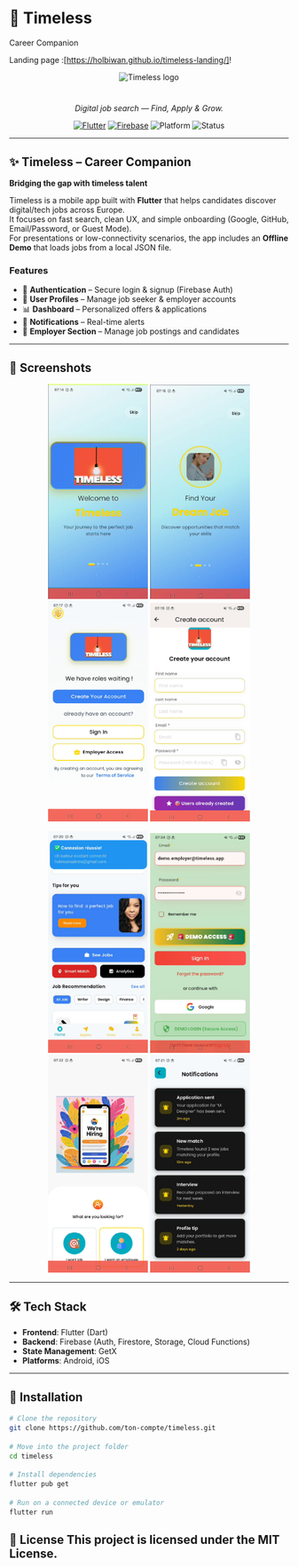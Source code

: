 # 🚀 Timeless  
Career Companion  

Landing page :[https://holbiwan.github.io/timeless-landing/]!  


<p align="center">
  <img src="https://zupimages.net/up/25/39/ftc9.png" alt="Timeless logo" width="300">
</p>



<h1 align="center"></h1>
<p align="center"><em>Digital job search — Find, Apply & Grow.</em></p>

<p align="center">
  <a href="https://flutter.dev"><img alt="Flutter" src="https://img.shields.io/badge/Flutter-3.x-02569B?logo=flutter&logoColor=white"></a>
  <a href="https://firebase.google.com"><img alt="Firebase" src="https://img.shields.io/badge/Firebase-Auth%20%7C%20Firestore-FFCA28?logo=firebase&logoColor=black"></a>
  <img alt="Platform" src="https://img.shields.io/badge/Platform-Android-3DDC84?logo=android&logoColor=white">
  <img alt="Status" src="https://img.shields.io/badge/Status-Demo%20Day-4CAF50">
</p>

---

## ✨ Timeless – Career Companion

**Bridging the gap with timeless talent**

Timeless is a mobile app built with **Flutter** that helps candidates discover digital/tech jobs across Europe.  
It focuses on fast search, clean UX, and simple onboarding (Google, GitHub, Email/Password, or Guest Mode).  
For presentations or low-connectivity scenarios, the app includes an **Offline Demo** that loads jobs from a local JSON file.

### Features
- 🔐 **Authentication** – Secure login & signup (Firebase Auth)  
- 👤 **User Profiles** – Manage job seeker & employer accounts  
- 📊 **Dashboard** – Personalized offers & applications  
- 🔔 **Notifications** – Real-time alerts  
- 🏢 **Employer Section** – Manage job postings and candidates  

---

## 📸 Screenshots

<p align="center">
  <img src="assets/screenshots/caroussel1.png" alt="Caroussel 1" width="180"/>
  <img src="assets/screenshots/caroussel2.png" alt="Caroussel 2" width="180"/>
  <img src="assets/screenshots/SIGNIN.png" alt="Sign In" width="180"/>
  <img src="assets/screenshots/CreateAccount.png" alt="Create Account" width="180"/>
</p>

<p align="center">
  <img src="assets/screenshots/Dashboard.png" alt="Dashboard" width="180"/>
  <img src="assets/screenshots/EmployerScreen.png" alt="Employer Screen" width="180"/>
  <img src="assets/screenshots/Hiring.png" alt="Hiring" width="180"/>
  <img src="assets/screenshots/Notifs.png" alt="Notifications" width="180"/>
</p>




---

## 🛠️ Tech Stack
- **Frontend**: Flutter (Dart)  
- **Backend**: Firebase (Auth, Firestore, Storage, Cloud Functions)  
- **State Management**: GetX  
- **Platforms**: Android, iOS  

---

## 🚧 Installation

```bash
# Clone the repository
git clone https://github.com/ton-compte/timeless.git

# Move into the project folder
cd timeless

# Install dependencies
flutter pub get

# Run on a connected device or emulator
flutter run
```

📜 License
This project is licensed under the MIT License.
---